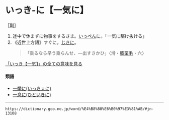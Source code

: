 # いっき‐に【一気に】

［副］

1. 途中で休まずに物事をするさま。[いっぺん](いっぺん（一遍）)に。「一気に駆け抜ける」
2. 《近世上方語》すぐに。[じきに](じきに（直に）)。
    >「乗るなら早う乗らんせ、―出すさかひ」〈滑・[膝栗毛](https://dictionary.goo.ne.jp/word/%E6%9D%B1%E6%B5%B7%E9%81%93%E4%B8%AD%E8%86%9D%E6%A0%97%E6%AF%9B/#jn-155179)・六〉
        

[「いっき【一気】」の全ての意味を見る](https://dictionary.goo.ne.jp/word/%E4%B8%80%E6%B0%97/#jn-13082)

#### 類語

-   [一挙に(いっきょに)](https://dictionary.goo.ne.jp/word/%E4%B8%80%E6%8C%99/#jn-13128)
-   [一息に(ひといきに)](https://dictionary.goo.ne.jp/word/%E4%B8%80%E6%81%AF/#jn-185840)

---
`https://dictionary.goo.ne.jp/word/%E4%B8%80%E6%B0%97%E3%81%AB/#jn-13108`
